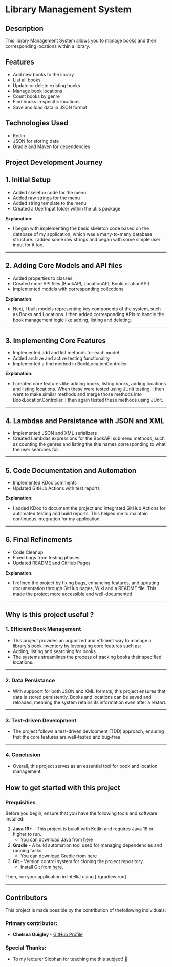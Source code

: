 # Library Management System 

## Description

This library Management System allows you to manage books and their corresponding locations within a library. 

## Features 

- Add new books to the library
- List all books
- Update or delete existing books
- Manage book locations
- Count books by genre
- Find books in specific locations
- Save and load data in JSON format

## Technologies Used

- Kotlin
- JSON for storing data
- Gradle and Maven for dependencies

## Project Development Journey

## 1. Initial Setup

- Added skeleton code for the menu
- Added raw strings for the menu
- Added string template to the menu
- Created a UserInput folder within the utils package

**Explanation:**
- I began with implementing the basic skeleton code based on the database of my application, which was a many-to-many database structure. I added some raw strings and began with some simple user input for it too.

---

## 2. Adding Core Models and API files
- Added properties to classes
- Created more API files (BookAPI, LocationAPI, BookLocationAPI)
- Implemented models with corresponding collections

**Explanation:**
- Next, I built models representing key components of the system, such as Books and Locations. I then added corresponding APIs to handle the book management logic like adding, listing and deleting.

---

## 3. Implementing Core Features
- Implemented add and list methods for each model
- Added archive and active testing functionality
- Implemented a find method in BookLocationController

**Explanation:**
-  I created core features like adding books, listing books, adding locations and listing locations. When these were tested using JUnit testing, I then went to make similar methods and merge those methods into BookLocationController. I then again tested these methods using JUnit.

---

## 4. Lambdas and Persistance with JSON and XML
- Implemented JSON and XML serializers
- Created Lambdas expressions for the BookAPI submenu methods, such as counting the genres and listing the title names corresponding to what the user searches for.

---

## 5. Code Documentation and Automation
- Implemented KDoc comments
- Updated GitHub Actions with test reports

**Explanation:**
- I added KDoc to document the project and integrated GitHub Actions for automated testing and build reports. This helped me to maintain continuous integration for my application.

---

## 6. Final Refinements 
- Code Cleanup
- Fixed bugs from testing phases
- Updated README  and GitHub Pages

**Explanation:**
- I refined the project by fixing bugs, enhancing features, and updating documentation through GitHub pages, Wiki and a README file. This made the project more accessible and well-documented.

---



## Why is this project useful ?

### 1. **Efficient Book Management**
- This project provides an organized and efficient way to manage a library's book inventory by leveraging core features such as:
- Adding, listing and searching for books.
- The systems streamlines the process of tracking books their specified locations.

---

### 2. **Data Persistance**
- With suppoort for both JSON and XML formats, this project ensures that data is stored persistently. Books and locations can be saved and reloaded, meaning the system retains its information even after a restart.

---

### 3. **Test-driven Development**
- The project follows a test-driven devlopment (TDD) approach, ensuring that the core features are well-tested and bug-free.

- ---

### 4. **Conclusion**
- Overall, this project serves as an essential tool for book and location management.

## How to get started with this project

### Prequisities 
Before you begin, ensure that you have the following tools and software installed:

1. **Java 16+** - This project is buiolt with Kotlin and requires Java 16 or higher to run.
   - You can download Java from [here](https://www.oracle.com/ie/java/technologies/downloads/)
2. **Gradle** - A build automation tool used for managing dependencies and running tasks.
   - You can download Gradle from [here](https://gradle.org/install/)
3. **Git** - Version control system for cloning the project repository.
   - Install Git from [here](http://git-scm.com/).
  
Then, run your application in IntelliJ using [./gradlew run]

---

## Contributors

This project is made possible by the contribution of thefollowing individuals:

### Primary contributor:
- **Chelsea Quigley** - [GitHub Profile](https://github.com/ChelseaQ19)

### Special Thanks:
- To my lecturer Siobhan for teaching me this subject! 👋

